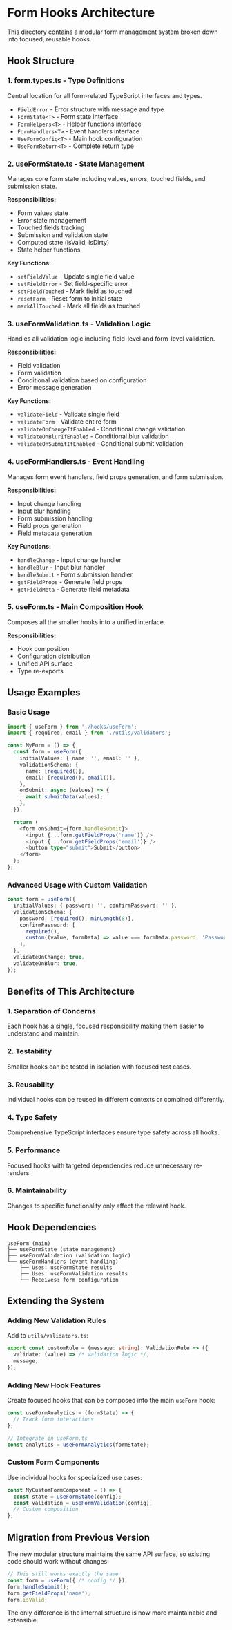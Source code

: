 # Form Hooks Architecture

This directory contains a modular form management system broken down into focused, reusable hooks.

## Hook Structure

### 1. **form.types.ts** - Type Definitions
Central location for all form-related TypeScript interfaces and types.

- `FieldError` - Error structure with message and type
- `FormState<T>` - Form state interface
- `FormHelpers<T>` - Helper functions interface  
- `FormHandlers<T>` - Event handlers interface
- `UseFormConfig<T>` - Main hook configuration
- `UseFormReturn<T>` - Complete return type

### 2. **useFormState.ts** - State Management
Manages core form state including values, errors, touched fields, and submission state.

**Responsibilities:**
- Form values state
- Error state management
- Touched fields tracking
- Submission and validation state
- Computed state (isValid, isDirty)
- State helper functions

**Key Functions:**
- `setFieldValue` - Update single field value
- `setFieldError` - Set field-specific error
- `setFieldTouched` - Mark field as touched
- `resetForm` - Reset form to initial state
- `markAllTouched` - Mark all fields as touched

### 3. **useFormValidation.ts** - Validation Logic
Handles all validation logic including field-level and form-level validation.

**Responsibilities:**
- Field validation
- Form validation
- Conditional validation based on configuration
- Error message generation

**Key Functions:**
- `validateField` - Validate single field
- `validateForm` - Validate entire form
- `validateOnChangeIfEnabled` - Conditional change validation
- `validateOnBlurIfEnabled` - Conditional blur validation
- `validateOnSubmitIfEnabled` - Conditional submit validation

### 4. **useFormHandlers.ts** - Event Handling
Manages form event handlers, field props generation, and form submission.

**Responsibilities:**
- Input change handling
- Input blur handling
- Form submission handling
- Field props generation
- Field metadata generation

**Key Functions:**
- `handleChange` - Input change handler
- `handleBlur` - Input blur handler
- `handleSubmit` - Form submission handler
- `getFieldProps` - Generate field props
- `getFieldMeta` - Generate field metadata

### 5. **useForm.ts** - Main Composition Hook
Composes all the smaller hooks into a unified interface.

**Responsibilities:**
- Hook composition
- Configuration distribution
- Unified API surface
- Type re-exports

## Usage Examples

### Basic Usage
```typescript
import { useForm } from './hooks/useForm';
import { required, email } from './utils/validators';

const MyForm = () => {
  const form = useForm({
    initialValues: { name: '', email: '' },
    validationSchema: {
      name: [required()],
      email: [required(), email()],
    },
    onSubmit: async (values) => {
      await submitData(values);
    },
  });

  return (
    <form onSubmit={form.handleSubmit}>
      <input {...form.getFieldProps('name')} />
      <input {...form.getFieldProps('email')} />
      <button type="submit">Submit</button>
    </form>
  );
};
```

### Advanced Usage with Custom Validation
```typescript
const form = useForm({
  initialValues: { password: '', confirmPassword: '' },
  validationSchema: {
    password: [required(), minLength(8)],
    confirmPassword: [
      required(),
      custom((value, formData) => value === formData.password, 'Passwords must match')
    ],
  },
  validateOnChange: true,
  validateOnBlur: true,
});
```

## Benefits of This Architecture

### 1. **Separation of Concerns**
Each hook has a single, focused responsibility making them easier to understand and maintain.

### 2. **Testability**
Smaller hooks can be tested in isolation with focused test cases.

### 3. **Reusability**
Individual hooks can be reused in different contexts or combined differently.

### 4. **Type Safety**
Comprehensive TypeScript interfaces ensure type safety across all hooks.

### 5. **Performance**
Focused hooks with targeted dependencies reduce unnecessary re-renders.

### 6. **Maintainability**
Changes to specific functionality only affect the relevant hook.

## Hook Dependencies

```
useForm (main)
├── useFormState (state management)
├── useFormValidation (validation logic)
└── useFormHandlers (event handling)
    ├── Uses: useFormState results
    ├── Uses: useFormValidation results
    └── Receives: form configuration
```

## Extending the System

### Adding New Validation Rules
Add to `utils/validators.ts`:
```typescript
export const customRule = (message: string): ValidationRule => ({
  validate: (value) => /* validation logic */,
  message,
});
```

### Adding New Hook Features
Create focused hooks that can be composed into the main `useForm` hook:
```typescript
const useFormAnalytics = (formState) => {
  // Track form interactions
};

// Integrate in useForm.ts
const analytics = useFormAnalytics(formState);
```

### Custom Form Components
Use individual hooks for specialized use cases:
```typescript
const MyCustomFormComponent = () => {
  const state = useFormState(config);
  const validation = useFormValidation(config);
  // Custom composition
};
```

## Migration from Previous Version

The new modular structure maintains the same API surface, so existing code should work without changes:

```typescript
// This still works exactly the same
const form = useForm({ /* config */ });
form.handleSubmit();
form.getFieldProps('name');
form.isValid;
```

The only difference is the internal structure is now more maintainable and extensible. 